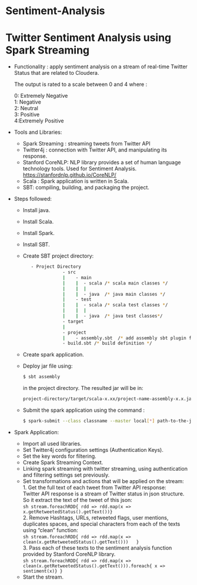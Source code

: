 # Sentiment-Analysis
# Twitter Sentiment Analysis using Spark Streaming

- Functionality : apply sentiment analysis on a stream of real-time Twitter Status that are related to Cloudera.  

  The output is rated to a scale between 0 and 4 where :  
  
    0: Extremely Negative  
    1: Negative  
    2: Neutral  
    3: Positive  
    4:Extremely Positive  
    

- Tools and Libraries:
  - Spark Streaming : streaming tweets from Twitter API
  - Twitter4j : connection with Twitter API, and manipulating its response.
  - Stanford CoreNLP: NLP library provides a set of human language technology tools. Used for Sentiment Analysis. https://stanfordnlp.github.io/CoreNLP/
  - Scala : Spark application is written in Scala.
  - SBT: compiling, building, and packaging the project.

- Steps followed:
    - Install java.
    - Install Scala.
    - Install Spark.
    - Install SBT.
    - Create SBT project directory:  
      
         ```sh
            - Project Directory  
                        - src
		                |    - main
		                |    |	- scala /* scala main classes */
		                |    |	|
	                    |    |  - java  /* java main classes */
		                |    - test
		                |    |	- scala /* scala test classes */
		                |    |	|
                        |    |  - java  /* java test classes*/
                        - target
                        |
                        - project 
                        |    - assembly.sbt  /* add assembly sbt plugin for deploying jar */
                        - build.sbt /* build definition */
         ```
  
    - Create spark application. 
    - Deploy jar file using:
      ```sh
      $ sbt assembly
      ```
         in the project directory. The resulted jar will be in:
         ```sh
       project-directory/target/scala-x.xx/project-name-assembly-x.x.jar
         ```
         
    - Submit the spark application using the command :
      ```sh
      $ spark-submit --class classname --master local[*] path-to-the-jar-file
      ```
	    
 - Spark Application: 
    - Import all used libraries.
    - Set Twitter4j configuration settings (Authentication Keys).
    - Set the key words for filtering.
    - Create Spark Streaming Context.
    - Linking spark streaming with twitter streaming, using authentication and filtering settings set previously.
    - Set transformations and actions that will be applied on the stream:  
            1. Get the full text of each tweet from Twitter API response:  
        Twitter API response is a stream of Twitter status in json structure. So it extract the text of the tweet of this json:  
          ```sh
          stream.foreachRDD{ rdd => rdd.map(x => x.getRetweetedStatus().getText())}
          ```   
          2. Remove Hashtags, URLs, retweeted flags, user mentions, duplicates spaces, and special characters from each of the texts using “clean” function:   
          ```sh
          stream.foreachRDD{ rdd => rdd.map(x => clean(x.getRetweetedStatus().getText()))	}
          ```  
          3. Pass each of these texts to the sentiment analysis function provided by Stanford CoreNLP library.              
		      ```sh
          stream.foreachRDD{ rdd => rdd.map(x => clean(x.getRetweetedStatus().getText())).foreach{ x => sentiment(x)} }
          ```
    - Start the stream. 
